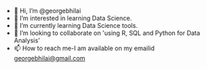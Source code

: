 - 👋 Hi, I’m @georgebhilai
- 👀 I’m interested in learning Data Science.
- 🌱 I’m currently learning Data Science tools.
- 💞️ I’m looking to collaborate on 'using R, SQL and Python for Data Analysis'
- 📫 How to reach me-I am available on my emailid georgebhilai@gmail.com

<!---
georgebhilai/georgebhilai is a ✨ special ✨ repository because its `README.md` (this file) appears on your GitHub profile.
You can click the Preview link to take a look at your changes.
--->
